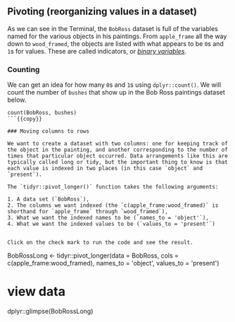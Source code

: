 ## Pivoting (reorganizing values in a dataset) 

As we can see in the Terminal, the `BobRoss` dataset is full of the variables named for the various objects in his paintings. From `apple_frame` all the way down to `wood_framed`, the objects are listed with what appears to be `0`s and `1`s for values. These are called indicators, or [*binary variables*](https://en.wikipedia.org/wiki/Binary_data#Binary_variables). 

### Counting

We can get an idea for how many `0`s and `1`s using `dplyr::count()`. We will count the number of `bushes` that show up in the Bob Ross paintings dataset below. 

```
count(BobRoss, bushes)
```{{copy}}

### Moving columns to rows 

We want to create a dataset with two columns: one for keeping track of the object in the painting, and another corresponding to the number of times that particular object occurred. Data arrangements like this are typically called long or tidy, but the important thing to know is that each value is indexed in two places (in this case `object` and `present`).

The `tidyr::pivot_longer()` function takes the following arguments: 

1. A data set (`BobRoss`), 
2. The columns we want indexed (the `c(apple_frame:wood_framed)` is shorthand for `apple_frame` through `wood_framed`),  
3. What we want the indexed names to be (`names_to = 'object'`),  
4. What we want the indexed values to be (`values_to = 'present'`)  


Click on the check mark to run the code and see the result.

```
BobRossLong <- tidyr::pivot_longer(data = BobRoss, 
                      cols = c(apple_frame:wood_framed), 
                      names_to = 'object', 
                      values_to = 'present')
# view data 
dplyr::glimpse(BobRossLong)
```{{execute}}


